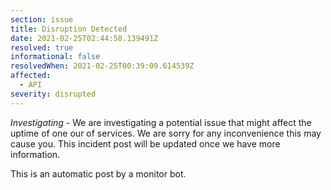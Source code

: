 ```yaml
---
section: issue
title: Disruption Detected
date: 2021-02-25T02:44:58.139491Z
resolved: true
informational: false
resolvedWhen: 2021-02-25T00:39:09.614539Z
affected:
  - API
severity: disrupted
---
```

*Investigating* - We are investigating a potential issue that might affect the uptime of one our of services. We are sorry for any inconvenience this may cause you. This incident post will be updated once we have more information.

This is an automatic post by a monitor bot.
        